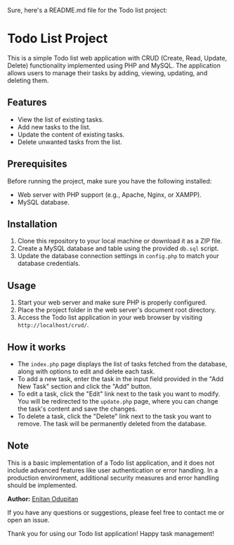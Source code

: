 Sure, here's a README.md file for the Todo list project:

# Todo List Project

This is a simple Todo list web application with CRUD (Create, Read, Update, Delete) functionality implemented using PHP and MySQL. The application allows users to manage their tasks by adding, viewing, updating, and deleting them.

## Features

- View the list of existing tasks.
- Add new tasks to the list.
- Update the content of existing tasks.
- Delete unwanted tasks from the list.

## Prerequisites

Before running the project, make sure you have the following installed:

- Web server with PHP support (e.g., Apache, Nginx, or XAMPP).
- MySQL database.

## Installation

1. Clone this repository to your local machine or download it as a ZIP file.
2. Create a MySQL database and table using the provided `db.sql` script.
3. Update the database connection settings in `config.php` to match your database credentials.

## Usage

1. Start your web server and make sure PHP is properly configured.
2. Place the project folder in the web server's document root directory.
3. Access the Todo list application in your web browser by visiting `http://localhost/crud/`.

## How it works

- The `index.php` page displays the list of tasks fetched from the database, along with options to edit and delete each task.
- To add a new task, enter the task in the input field provided in the "Add New Task" section and click the "Add" button.
- To edit a task, click the "Edit" link next to the task you want to modify. You will be redirected to the `update.php` page, where you can change the task's content and save the changes.
- To delete a task, click the "Delete" link next to the task you want to remove. The task will be permanently deleted from the database.

## Note

This is a basic implementation of a Todo list application, and it does not include advanced features like user authentication or error handling. In a production environment, additional security measures and error handling should be implemented.


**Author:** [Enitan Odupitan](https://github.com/yourusername)

If you have any questions or suggestions, please feel free to contact me or open an issue.

Thank you for using our Todo list application! Happy task management!